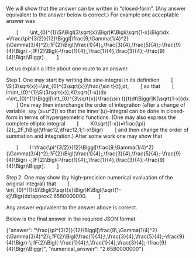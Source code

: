 We will show that the answer can be written in “closed‐form”. (Any answer equivalent to the answer below is correct.) For example one acceptable answer was

  \[
  \int_{0}^{1}\Si\Bigl(3\sqrt{x}\Bigr)K\Bigl(\sqrt{1-x}\Bigr)dx
=\frac{\pi^{3/2}}{12}\Biggl[\frac{9\,\Gamma(1/4)^2}{\Gamma(3/4)^2}\;_1F_{2}\Bigl(\frac{1}{4};\,\frac{3}{4},\frac{5}{4};-\frac{9}{4}\Bigr)
-\;_1F_{2}\Bigl(-\frac{1}{4};\,\frac{1}{4},\frac{3}{4};-\frac{9}{4}\Bigr)\Biggr].
  \]

Let us explain a little about one route to an answer.

Step 1. One may start by writing the sine‐integral in its definition
  \[
  \Si(3\sqrt{x})=\int_{0}^{3\sqrt{x}}\frac{\sin t}{t}\,dt,
  \]
so that
  \[
  I=\int_{0}^{1}\Si(3\sqrt{x})\,K(\sqrt{1-x})dx
=\int_{0}^{1}\Biggl[\int_{0}^{3\sqrt{x}}\frac{\sin t}{t}dt\Biggr]K(\sqrt{1-x})dx.
  \]
One may then interchange the order of integration (after a change of variable, say \(x=u^2\)) so that the inner \(u\)–integral can be done in closed‐form in terms of hypergeometric functions. (One may also express the complete elliptic integral
  \[
  K(\sqrt{1-x})=\frac{\pi}{2}\;_2F_1\Bigl(\tfrac12,\tfrac12;1;1-x\Bigr)
  \]
and then change the order of summation and integration.) After some work one may show that

  \[
  I=\frac{\pi^{3/2}}{12}\Biggl[\frac{9\,\Gamma(1/4)^2}{\Gamma(3/4)^2}\;_1F_{2}\Bigl(\frac{1}{4};\,\frac{3}{4},\frac{5}{4};-\frac{9}{4}\Bigr)
-\;_1F_{2}\Bigl(-\frac{1}{4};\,\frac{1}{4},\frac{3}{4};-\frac{9}{4}\Bigr)\Biggr].
  \]

Step 2. One may show (by high–precision numerical evaluation of the original integral) that
  \[
  \int_{0}^{1}\Si\Bigl(3\sqrt{x}\Bigr)K\Bigl(\sqrt{1-x}\Bigr)dx\approx2.6580000000.
  \]

Any answer equivalent to the answer above is correct.

Below is the final answer in the required JSON format.

{"answer": "\\frac{\\pi^{3/2}}{12}\\Biggl[\\frac{9\\,\\Gamma(1/4)^2}{\\Gamma(3/4)^2}\\;_1F_{2}\\Bigl(\\frac{1}{4};\\,\\frac{3}{4},\\frac{5}{4};-\\frac{9}{4}\\Bigr)-\\;_1F_{2}\\Bigl(-\\frac{1}{4};\\,\\frac{1}{4},\\frac{3}{4};-\\frac{9}{4}\\Bigr)\\Biggr]", "numerical_answer": "2.6580000000"}